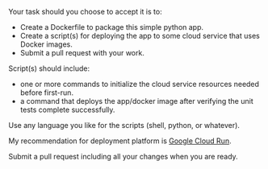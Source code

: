 Your task should you choose to accept it is to:

* Create a Dockerfile to package this simple python app.
* Create a script(s) for deploying the app to some cloud service that uses Docker images.
* Submit a pull request with your work.

Script(s) should include:

* one or more commands to initialize the cloud service resources needed before first-run.
* a command that deploys the app/docker image after verifying the unit tests complete successfully.

Use any language you like for the scripts (shell, python, or whatever).

My recommendation for deployment platform is [Google Cloud Run](https://cloud.google.com/run/).

Submit a pull request including all your changes when you are ready.